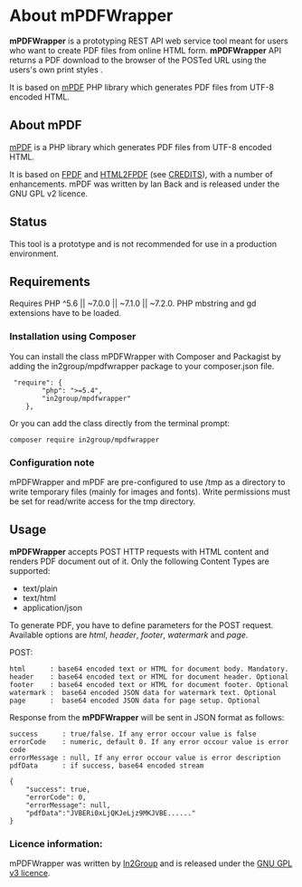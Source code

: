 # About mPDFWrapper

**mPDFWrapper** is a prototyping REST API web service tool meant for users who want to create PDF files from online HTML form.  **mPDFWrapper**  API returns a PDF download to the browser of the POSTed URL using the users's own print styles .

It is based on [mPDF](https://github.com/mpdf/mpdf) PHP library which generates PDF files from UTF-8 encoded HTML.

## About mPDF
[mPDF](https://github.com/mpdf/mpdf) is a PHP library which generates PDF files from UTF-8 encoded HTML.

It is based on [FPDF](http://www.fpdf.org/) and [HTML2FPDF](http://html2fpdf.sourceforge.net/)
(see [CREDITS](CREDITS.txt)), with a number of enhancements. mPDF was written by Ian Back and is released
under the GNU GPL v2 licence.

## Status
This tool is a prototype and is not recommended for use in a production environment.

## Requirements
Requires PHP ^5.6 || ~7.0.0 || ~7.1.0 || ~7.2.0. PHP mbstring and gd extensions have to be loaded.

### Installation using Composer
You can install the class mPDFWrapper with Composer and Packagist by adding the in2group/mpdfwrapper package to your composer.json file.


```
 "require": {
		"php": ">=5.4",
        "in2group/mpdfwrapper"
    },
```
Or you can add the class directly from the terminal prompt:
```
composer require in2group/mpdfwrapper
```
### Configuration note
mPDFWrapper and mPDF are pre-configured to use <path to mPDFWrapper>/tmp as a directory to write temporary files (mainly for images and fonts). Write permissions must be set for read/write access for the tmp directory.  

## Usage
**mPDFWrapper** accepts POST HTTP requests with HTML content and renders PDF document out of it. Only the following Content Types are supported:
- text/plain
- text/html
- application/json

To generate PDF, you have to define parameters for the POST request. Available options are *html*, *header*, *footer*, *watermark* and *page*.

POST:

```
html      : base64 encoded text or HTML for document body. Mandatory.
header    : base64 encoded text or HTML for document header. Optional
footer    : base64 encoded text or HTML for document footer. Optional
watermark :  base64 encoded JSON data for watermark text. Optional
page      :  base64 encoded JSON data for page setup. Optional
```

Response from the **mPDFWrapper** will be sent in JSON format as follows:

```
success      : true/false. If any error occour value is false
errorCode    : numeric, default 0. If any error occour value is error code
errorMessage : null, If any error occour value is error description 
pdfData      : if success, base64 encoded stream

{
	"success": true,
	"errorCode": 0,
	"errorMessage": null,
	"pdfData":"JVBERi0xLjQKJeLjz9MKJVBE......"
}

```

   
### Licence information:
mPDFWrapper was written by [In2Group](https://github.com/in2group/) and is released under the [GNU GPL v3 licence](LICENSE).
